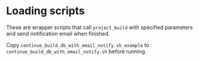 # Loading scripts

These are wrapper scripts that call ```project_build``` with specified parameters and send notification 
email when finished.

Copy ```continue_build_db_with_email_notify.sh_example``` to ```continue_build_db_with_email_notify.sh``` 
before running. 
